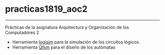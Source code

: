# practicas1819_aoc2
---
Prácticas de la asignatura Arquitectura y Organización de los Computadores 2
- Herramienta [logisim](http://www.cburch.com/logisim/) para la simulación de los circuitos lógicos.  
- Herramienta [Qfsm](http://qfsm.sourceforge.net/) para el diseño de los autómatas
